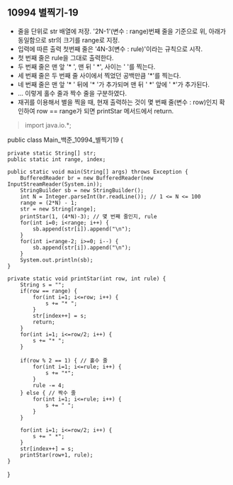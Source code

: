 ## 10994 별찍기-19

- 줄을 단위로 str 배열에 저장. '2N-1'(변수 : range)번째 줄을 기준으로 위, 아래가 동일함으로 str의 크기를 range로 지정.
- 입력에 따른 출력 첫번째 줄은 '4N-3(변수 : rule)'이라는 규칙으로 시작. 
- 첫 번째 줄은 rule을 그대로 출력한다.
- 두 번째 줄은 맨 앞 '* ', 맨 뒤 ' *', 사이는 ' '를 찍는다.
- 세 번째 줄은 두 번째 줄 사이에서 찍었던 공백만큼 '*'를 찍는다.
- 네 번째 줄은 맨 앞 '* ' 뒤에 '* '가 추가되며 맨 뒤 ' *' 앞에 ' *'가 추가된다.
- ... 이렇게 홀수 줄과 짝수 줄을 구분하였다.
-  재귀를 이용해서 별을 찍을 때, 현재 출력하는 것이 몇 번째 줄(변수 : row)인지 확인하여 row == range가 되면 printStar 메서드에서 return.

> import java.io.*;

public class Main_백준_10994_별찍기19 {
	
	private static String[] str;
	public static int range, index;

	public static void main(String[] args) throws Exception {
		BufferedReader br = new BufferedReader(new InputStreamReader(System.in));
		StringBuilder sb = new StringBuilder();
		int N = Integer.parseInt(br.readLine()); // 1 <= N <= 100
		range = (2*N) - 1;
		str = new String[range];
		printStar(1, (4*N)-3); // 몇 번째 줄인지, rule
		for(int i=0; i<range; i++) {
			sb.append(str[i]).append("\n");
		}
		for(int i=range-2; i>=0; i--) {
			sb.append(str[i]).append("\n");
		}
		System.out.println(sb);
	}

	private static void printStar(int row, int rule) {
		String s = "";
		if(row == range) {
			for(int i=1; i<=row; i++) {
				s += "* ";
			}
			str[index++] = s; 
			return;
		}
		for(int i=1; i<=row/2; i++) {
			s += "* ";
		}
		
		if(row % 2 == 1) { // 홀수 줄
			for(int i=1; i<=rule; i++) {
				s += "*";
			}
			rule -= 4;
		} else { // 짝수 줄
			for(int i=1; i<=rule; i++) {
				s += " ";
			}
		}
		
		for(int i=1; i<=row/2; i++) {
			s += " *";
		}
		str[index++] = s;
		printStar(row+1, rule);
	}
}
